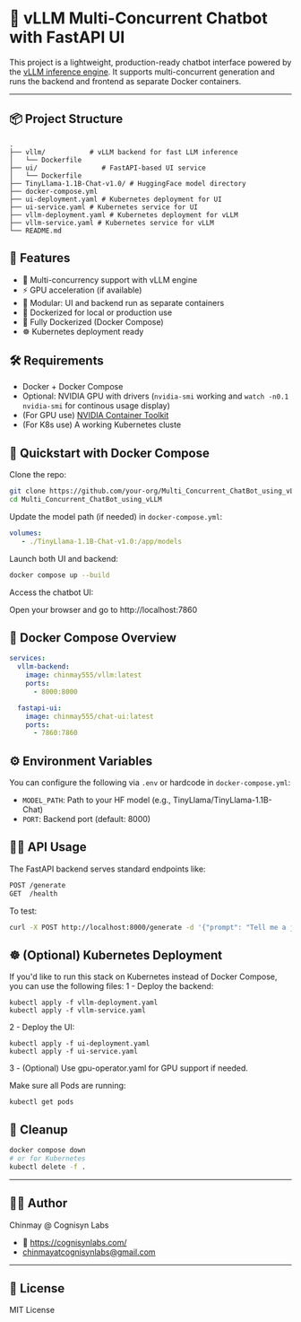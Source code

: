 # 🧠 vLLM Multi-Concurrent Chatbot with FastAPI UI

This project is a lightweight, production-ready chatbot interface powered by the [vLLM inference engine](https://github.com/vllm-project/vllm). It supports multi-concurrent generation and runs the backend and frontend as separate Docker containers.

---

## 📦 Project Structure

```
.
├── vllm/           # vLLM backend for fast LLM inference
│   └── Dockerfile
├── ui/                # FastAPI-based UI service
│   └── Dockerfile
├── TinyLlama-1.1B-Chat-v1.0/ # HuggingFace model directory
├── docker-compose.yml
├── ui-deployment.yaml # Kubernetes deployment for UI
├── ui-service.yaml # Kubernetes service for UI
├── vllm-deployment.yaml # Kubernetes deployment for vLLM
├── vllm-service.yaml # Kubernetes service for vLLM
└── README.md
```

## 🚀 Features

- 🔁 Multi-concurrency support with vLLM engine  
- ⚡ GPU acceleration (if available)  
- 🔌 Modular: UI and backend run as separate containers  
- 🐳 Dockerized for local or production use
- 🐳 Fully Dockerized (Docker Compose)  
- ☸️ Kubernetes deployment ready  

## 🛠️ Requirements

- Docker + Docker Compose  
- Optional: NVIDIA GPU with drivers (`nvidia-smi` working and `watch -n0.1 nvidia-smi` for continous usage display)  
- (For GPU use) [NVIDIA Container Toolkit](https://docs.nvidia.com/datacenter/cloud-native/container-toolkit/install-guide.html)  
- (For K8s use) A working Kubernetes cluste 

## 🧪 Quickstart with Docker Compose

Clone the repo:

```bash
git clone https://github.com/your-org/Multi_Concurrent_ChatBot_using_vLLM.git
cd Multi_Concurrent_ChatBot_using_vLLM
```

Update the model path (if needed) in `docker-compose.yml`:

```yaml
volumes:
   - ./TinyLlama-1.1B-Chat-v1.0:/app/models
```

Launch both UI and backend:

```bash
docker compose up --build
```

Access the chatbot UI:

Open your browser and go to http://localhost:7860

## 🐳 Docker Compose Overview

```yaml
services:
  vllm-backend:
    image: chinmay555/vllm:latest
    ports:
      - 8000:8000

  fastapi-ui:
    image: chinmay555/chat-ui:latest
    ports:
      - 7860:7860
```

## ⚙️ Environment Variables

You can configure the following via `.env` or hardcode in `docker-compose.yml`:

- `MODEL_PATH`: Path to your HF model (e.g., TinyLlama/TinyLlama-1.1B-Chat)  
- `PORT`: Backend port (default: 8000)  

## 🧑‍💻 API Usage

The FastAPI backend serves standard endpoints like:

```bash
POST /generate
GET  /health
```

To test:

```bash
curl -X POST http://localhost:8000/generate -d '{"prompt": "Tell me a joke"}'
```

## ☸️ (Optional) Kubernetes Deployment

If you'd like to run this stack on Kubernetes instead of Docker Compose, you can use the following files:
1 - Deploy the backend:
```
kubectl apply -f vllm-deployment.yaml
kubectl apply -f vllm-service.yaml
```
2 - Deploy the UI:
```
kubectl apply -f ui-deployment.yaml
kubectl apply -f ui-service.yaml
```
3 - (Optional) Use gpu-operator.yaml for GPU support if needed.

Make sure all Pods are running:

```
kubectl get pods

```


## 🧼 Cleanup

```bash
docker compose down
# or for Kubernetes
kubectl delete -f .
```

---

## 👨‍💻 Author

Chinmay @ Cognisyn Labs  
- 🔬 https://cognisynlabs.com/
- chinmayatcognisynlabs@gmail.com
---

## 🧪 License

MIT License
